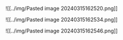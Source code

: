 ![[../img/Pasted image 20240315162520.png]]

![[../img/Pasted image 20240315162534.png]]

![[../img/Pasted image 20240315162546.png]]